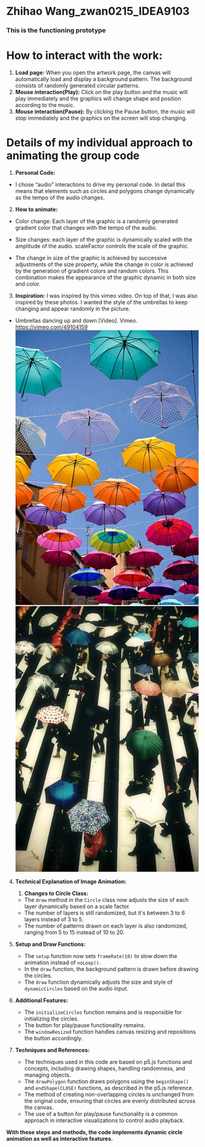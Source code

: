 # Zhihao Wang_zwan0215_IDEA9103
### This is the functioning prototype


# How to interact with the work:
1. **Load page:** When you open the artwork page, the canvas will automatically load and display a background pattern. The background consists of randomly generated circular patterns.
2. **Mouse interaction(Play):** Click on the play button and the music will play immediately and the graphics will change shape and position according to the music.
3. **Mouse interaction(Pause):** By clicking the Pause button, the music will stop immediately and the graphics on the screen will stop changing.

# Details of my individual approach to animating the group code
1. **Personal Code:** 

- I chose “audio” interactions to drive my personal code. In detail this means that elements such as circles and polygons change dynamically as the tempo of the audio changes.

2. **How to animate:**

- Color change: Each layer of the graphic is a randomly generated gradient color that changes with the tempo of the audio.

- Size changes: each layer of the graphic is dynamically scaled with the amplitude of the audio. scaleFactor controls the scale of the graphic.

- The change in size of the graphic is achieved by successive adjustments of the size property, while the change in color is achieved by the generation of gradient colors and random colors. This combination makes the appearance of the graphic dynamic in both size and color.


3. **Inspiration:**
I was inspired by this vimeo video. On top of that, I was also inspired by these photos. I wanted the style of the umbrellas to keep changing and appear randomly in the picture.

- Umbrellas dancing up and down  [Video]. Vimeo. https://vimeo.com/49104159
![Ambrella](assets/Umbrella.jpg)
![Ambrella](assets/Umbrella_2.jpg)

4. **Technical Explanation of Image Animation:**

   1. **Changes to Circle Class:**

   - The `draw` method in the `Circle` class now adjusts the size of each layer dynamically based on a scale factor.
   - The number of layers is still randomized, but it's between 3 to 6 layers instead of 3 to 5.
   - The number of patterns drawn on each layer is also randomized, ranging from 5 to 15 instead of 10 to 20.

2. **Setup and Draw Functions:**

   - The `setup` function now sets `frameRate(10)` to slow down the animation instead of `noLoop()`.
   - In the `draw` function, the background pattern is drawn before drawing the circles.
   - The `draw` function dynamically adjusts the size and style of `dynamicCircles` based on the audio input.

3. **Additional Features:**

    - The `initializeCircles` function remains and is responsible for initializing the circles.
    - The button for play/pause functionality remains.
    - The `windowResized` function handles canvas resizing and repositions the button accordingly.

4. **Techniques and References:**

   - The techniques used in this code are based on p5.js functions and concepts, including drawing shapes, handling randomness, and managing objects.
   - The `drawPolygon` function draws polygons using the `beginShape()` and `endShape(CLOSE)` functions, as described in the p5.js reference.
   - The method of creating non-overlapping circles is unchanged from the original code, ensuring that circles are evenly distributed across the canvas.
   - The use of a button for play/pause functionality is a common approach in interactive visualizations to control audio playback.



**With these steps and methods, the code implements dynamic circle animation as well as interactive features.**
